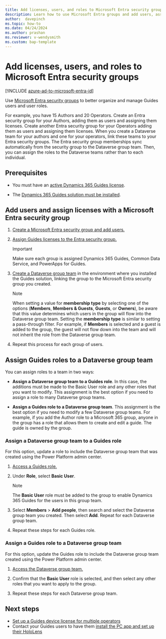 ```yaml
---
title: Add licenses, users, and roles to Microsoft Entra security groups 
description: Learn how to use Microsoft Entra groups and add users, assign licenses, and assign Author and Operator roles that link to a Dynamics 365 group team.
author:  davepinch
ms.topic: how-to
ms.date: 04/24/2024
ms.author: prashan
ms.reviewer: v-wendysmith
ms.custom: bap-template
---
```


# Add licenses, users, and roles to Microsoft Entra security groups

[!INCLUDE [azure-ad-to-microsoft-entra-id](../includes/azure-ad-to-microsoft-entra-id.md)]

Use [Microsoft Entra security groups](/entra/fundamentals/concept-group-based-licensing) to better organize and manage Guides users and user roles.

For example, you have 15 Authors and 20 Operators. Create an Entra security group for your Authors, adding them as users and assigning them licenses. Create another Entra security group for your Operators adding them as users and assigning them licenses. When you create a Dataverse team for your authors and one for your operators, link these teams to your Entra security groups. The Entra security group memberships sync automatically from the security group to the Dataverse group team. Then, you can assign the roles to the Dataverse teams rather than to each individual.

## Prerequisites

- You must have an [active Dynamics 365 Guides license](buy-guides.md).

- The [Dynamics 365 Guides solution must be installed](install-guides.md).

## Add users and assign licenses with a Microsoft Entra security group

1. [Create a Microsoft Entra security group and add users.](/entra/fundamentals/how-to-manage-groups)

1. [Assign Guides licenses to the Entra security group.](/entra/identity/users/licensing-groups-assign)

   > [!IMPORTANT]
   > Make sure each group is assigned Dynamics 365 Guides, Common Data Service, and PowerApps for Guides.

1. [Create a Dataverse group team](/power-platform/admin/manage-group-teams#create-a-group-team) in the environment where you installed the Guides solution, linking the group to the Microsoft Entra security group you created.

   > [!NOTE]
   > When setting a value for **membership type** by selecting one of the options (**Members**, **Members & Guests**, **Guests**, or **Owners**), be aware that this value determines which users in the group will flow into the Dataverse group team. Setting the **membership type** is similar to setting a pass-through filter. For example, if **Members** is selected and a guest is added to the group, the guest will not flow down into the team and will not inherit the role from the Dataverse group team.  

1. Repeat this process for each group of users.

## Assign Guides roles to a Dataverse group team

You can assign roles to a team in two ways:

- **Assign a Dataverse group team to a Guides role**. In this case, the additions must be made to the Basic User role and any other roles that you want to modify. This assignment is the best option if you need to assign a role to many Dataverse group teams.

- **Assign a Guides role to a Dataverse group team**. This assignment is the best option if you need to modify a few Dataverse group teams. For example, if you add the Author role to a Microsoft 365 group, anyone in the group has a role that allows them to create and edit a guide. The guide is owned by the group.

### Assign a Dataverse group team to a Guides role

For this option, update a role to include the Dataverse group team that was created using the Power Platform admin center.

1. [Access a Guides role.](/power-platform/admin/database-security#assign-security-roles-to-users-in-an-environment-that-has-a-dataverse-database)

1. Under **Role**, select **Basic User**.

   > [!NOTE]
   > The **Basic User** role must be added to the group to enable Dynamics 365 Guides for the users in this group team.

1. Select **Members** > **Add people**, then search and select the Dataverse group team you created. Then select **Add**. Repeat for each Dataverse group team.

1. Repeat these steps for each Guides role.

### Assign a Guides role to a Dataverse group team

For this option, update the Guides role to include the Dataverse group team created using the Power Platform admin center.

1. [Access the Dataverse group team.](/power-platform/admin/manage-teams)

1. Confirm that the **Basic User** role is selected, and then select any other roles that you want to apply to the group.

1. Repeat these steps for each Dataverse group team.

## Next steps

- [Set up a Guides device license for multiple operators](device-license.md)
- Contact your Guides users to have them [install the PC app and set up their HoloLens](install-pc-hololens-apps.md)
